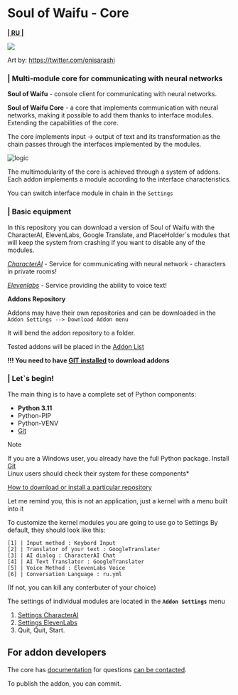 # Soul of Waifu - Core
[**| RU |**](README.MD)

<img src="docs/cont/preview.jpg" href="https://twitter.com/onisarashi"></img>

Art by: https://twitter.com/onisarashi

### | Multi-module core for communicating with neural networks

**Soul of Waifu** - console client for communicating with neural networks.

**Soul of Waifu Core** - a core that implements communication with neural networks, making it possible to add them thanks to interface modules. Extending the capabilities of the core.

The core implements input -> output of text and its transformation as the chain passes through the interfaces implemented by the modules.

![logic](docs/cont/dialog_entity.png)

The multimodularity of the core is achieved through a system of addons.
Each addon implements a module according to the interface characteristics.

You can switch interface module in chain in the `Settings`  

### | Basic equipment

In this repository you can download a version of Soul of Waifu with the CharacterAI, ElevenLabs, Google Translate, and PlaceHolder`s modules that will keep the system from crashing if you want to disable any of the modules.

[*CharacterAI*](https://beta.character.ai/) - Service for communicating with neural network - characters in private rooms!

[*Elevenlabs*](https://elevenlabs.io/) -  Service providing the ability to voice text! 

**Addons Repository**

Addons may have their own repositories and can be downloaded in the ``Addon Settings --> Download Addon menu``

It will bend the addon repository to a folder.

Tested addons will be placed in the [Addon List](ADDON_LIST.MD)

**!!! You need to have [GIT installed](https://git-scm.com/downloads) to download addons**

### | Let`s  begin!

The main thing is to have a complete set of Python components:
- **Python 3.11** 
- Python-PIP
- Python-VENV
- [Git](https://git-scm.com/downloads)

> [!NOTE]
> If you are a Windows user, you already have the full Python package. Install [Git](https://git-scm.com/downloads)  
> Linux users should check their system for these components*

[How to download or install a particular repository](https://docs.github.com/en/repositories/working-with-files/using-files/downloading-source-code-archives)

Let me remind you, this is not an application, just a kernel with a menu built into it

To customize the kernel modules you are going to use go to Settings 
By default, they should look like this:

```
[1] | Input method : Keybord Input
[2] | Translator of your text : GoogleTranslater
[3] | AI dialog : CharacterAI Chat
[4] | AI Text Translator : GoogleTranslater
[5] | Voice Method : ElevenLabs Voice
[6] | Conversation Language : ru.yml
```

(If not, you can kill any conterbuter of your choice)

The settings of individual modules are located in the **``Addon Settings``** menu

1. [Settings CharacterAI](addons/CharacterAI/README_RU.MD)
2. [Settings ElevenLabs](addons/ElevenLabs/README_RU.MD)
3. Quit, Quit, Start.

## For addon developers

The core has [documentation](docs/en/1.Components.MD) for questions [can be contacted](https://gulysh.art).

To publish the addon, you can commit.